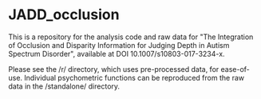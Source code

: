 # JADD_occlusion
This is a repository for the analysis code and raw data for "The Integration of Occlusion and Disparity Information for Judging Depth in Autism Spectrum Disorder", available at DOI 10.1007/s10803-017-3234-x.

Please see the /r/ directory, which uses pre-processed data, for ease-of-use. Individual psychometric functions can be reproduced from the raw data in the /standalone/ directory.
